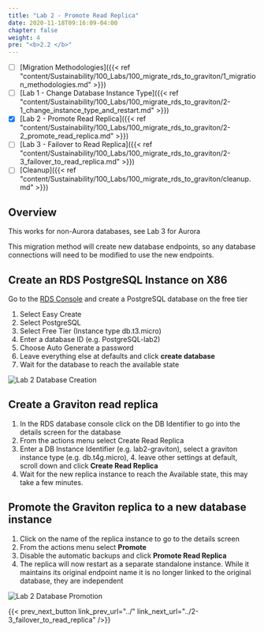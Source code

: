 ```yaml
---
title: "Lab 2 - Promote Read Replica"
date: 2020-11-18T09:16:09-04:00
chapter: false
weight: 4
pre: "<b>2.2 </b>"
---
```


- [ ] [Migration Methodologies]({{< ref "content/Sustainability/100_Labs/100_migrate_rds_to_graviton/1_migration_methodologies.md" >}})
- [ ] [Lab 1 - Change Database Instance Type]({{< ref "content/Sustainability/100_Labs/100_migrate_rds_to_graviton/2-1_change_instance_type_and_restart.md" >}})
- [x] [Lab 2 - Promote Read Replica]({{< ref "content/Sustainability/100_Labs/100_migrate_rds_to_graviton/2-2_promote_read_replica.md" >}})
- [ ] [Lab 3 - Failover to Read Replica]({{< ref "content/Sustainability/100_Labs/100_migrate_rds_to_graviton/2-3_failover_to_read_replica.md" >}})
- [ ] [Cleanup]({{< ref "content/Sustainability/100_Labs/100_migrate_rds_to_graviton/cleanup.md" >}})

## Overview

This works for non-Aurora databases, see Lab 3 for Aurora

This migration method will create new database endpoints, so any database connections will need to be modified to use the new endpoints.

## Create an RDS PostgreSQL Instance on X86

Go to the [RDS Console](https://console.aws.amazon.com/rds/) and create a PostgreSQL database on the free tier

1. Select Easy Create
2. Select PostgreSQL
3. Select Free Tier (Instance type db.t3.micro)
4. Enter a database ID (e.g. PostgreSQL-lab2)
5. Choose Auto Generate a password
6. Leave everything else at defaults and click **create database**
7. Wait for the database to reach the available state

![Lab 2 Database Creation](/Sustainability/100_migrate_rds_to_graviton/lab-2/lab-2_create_database.png)

## Create a Graviton read replica

1. In the RDS database console click on the DB Identifier to go into the details screen for the database
2. From the actions menu select Create Read Replica
3. Enter a DB Instance Identifier (e.g. lab2-graviton), select a graviton instance type (e.g. db.t4g.micro), 4. leave other settings at default, scroll down and click **Create Read Replica**
5. Wait for the new replica instance to reach the Available state, this may take a few minutes.

## Promote the Graviton replica to a new database instance

1. Click on the name of the replica instance to go to the details screen
2. From the actions menu select **Promote**
3. Disable the automatic backups and click **Promote Read Replica**
5. The replica will now restart as a separate standalone instance. While it maintains its original endpoint name it is no longer linked to the original database, they are independent

![Lab 2 Database Promotion](/Sustainability/100_migrate_rds_to_graviton/lab-2/lab-2_promote_database.png)


{{< prev_next_button link_prev_url="../" link_next_url="../2-3_failover_to_read_replica" />}}